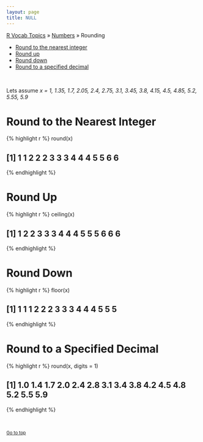 ```yaml
---
layout: page
title: NULL
---
```


[R Vocab Topics](index) &#187; [Numbers](numbers) &#187; Rounding

* <a href="#nearest">Round to the nearest integer</a> 
* <a href="#up">Round up</a>
* <a href="#down">Round down</a>
* <a href="#specified">Round to a specified decimal</a>

<br>

Lets assume <em>x = 1, 1.35, 1.7, 2.05, 2.4, 2.75, 3.1, 3.45, 3.8, 4.15, 4.5, 4.85, 5.2, 5.55, 5.9</em>


<a name="nearest"></a>

# Round to the Nearest Integer

{% highlight r %}
round(x)
##  [1] 1 1 2 2 2 3 3 3 4 4 4 5 5 6 6
{% endhighlight %}

<a name="up"></a>

# Round Up

{% highlight r %}
ceiling(x)
##  [1] 1 2 2 3 3 3 4 4 4 5 5 5 6 6 6
{% endhighlight %}

<a name="down"></a>

# Round Down

{% highlight r %}
floor(x)
##  [1] 1 1 1 2 2 2 3 3 3 4 4 4 5 5 5
{% endhighlight %}

<a name="specified"></a>

# Round to a Specified Decimal

{% highlight r %}
round(x, digits = 1)
##  [1] 1.0 1.4 1.7 2.0 2.4 2.8 3.1 3.4 3.8 4.2 4.5 4.8 5.2 5.5 5.9
{% endhighlight %}

<br>

<small><a href="#">Go to top</a></small>
